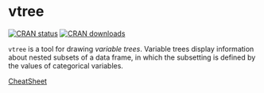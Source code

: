 vtree
=====

[![CRAN
status](http://www.r-pkg.org/badges/version/vtree)](https://cran.r-project.org/package=vtree)
[![CRAN
downloads](https://cranlogs.r-pkg.org/badges/grand-total/vtree)](https://cranlogs.r-pkg.org/badges/grand-total/vtree)


`vtree` is a tool for drawing *variable trees*. Variable trees display information about nested subsets of a data frame, in which the subsetting is defined by the values of categorical variables.

[CheatSheet](https://github.com/nbarrowman/vtree/blob/master/cheatsheets/vtree_cheatsheet_v0.0.7.pdf)

